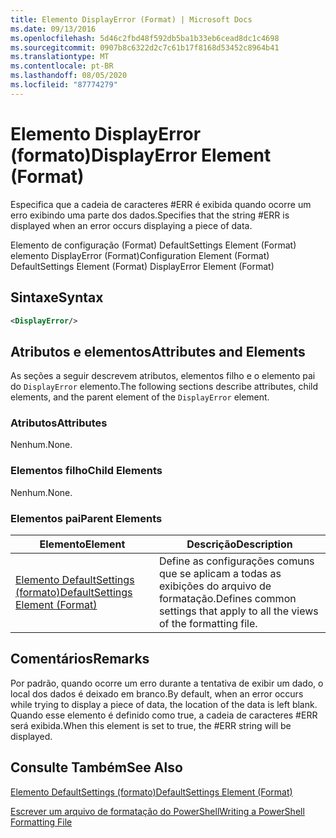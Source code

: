 ```yaml
---
title: Elemento DisplayError (Format) | Microsoft Docs
ms.date: 09/13/2016
ms.openlocfilehash: 5d46c2fbd48f592db5ba1b33eb6cead8dc1c4698
ms.sourcegitcommit: 0907b8c6322d2c7c61b17f8168d53452c8964b41
ms.translationtype: MT
ms.contentlocale: pt-BR
ms.lasthandoff: 08/05/2020
ms.locfileid: "87774279"
---
```

# <a name="displayerror-element-format"></a><span data-ttu-id="2c384-102">Elemento DisplayError (formato)</span><span class="sxs-lookup"><span data-stu-id="2c384-102">DisplayError Element (Format)</span></span>

<span data-ttu-id="2c384-103">Especifica que a cadeia de caracteres #ERR é exibida quando ocorre um erro exibindo uma parte dos dados.</span><span class="sxs-lookup"><span data-stu-id="2c384-103">Specifies that the string #ERR is displayed when an error occurs displaying a piece of data.</span></span>

<span data-ttu-id="2c384-104">Elemento de configuração (Format) DefaultSettings Element (Format) elemento DisplayError (Format)</span><span class="sxs-lookup"><span data-stu-id="2c384-104">Configuration Element (Format) DefaultSettings Element (Format) DisplayError Element (Format)</span></span>

## <a name="syntax"></a><span data-ttu-id="2c384-105">Sintaxe</span><span class="sxs-lookup"><span data-stu-id="2c384-105">Syntax</span></span>

```xml
<DisplayError/>
```

## <a name="attributes-and-elements"></a><span data-ttu-id="2c384-106">Atributos e elementos</span><span class="sxs-lookup"><span data-stu-id="2c384-106">Attributes and Elements</span></span>

<span data-ttu-id="2c384-107">As seções a seguir descrevem atributos, elementos filho e o elemento pai do `DisplayError` elemento.</span><span class="sxs-lookup"><span data-stu-id="2c384-107">The following sections describe attributes, child elements, and the parent element of the `DisplayError` element.</span></span>

### <a name="attributes"></a><span data-ttu-id="2c384-108">Atributos</span><span class="sxs-lookup"><span data-stu-id="2c384-108">Attributes</span></span>

<span data-ttu-id="2c384-109">Nenhum.</span><span class="sxs-lookup"><span data-stu-id="2c384-109">None.</span></span>

### <a name="child-elements"></a><span data-ttu-id="2c384-110">Elementos filho</span><span class="sxs-lookup"><span data-stu-id="2c384-110">Child Elements</span></span>

<span data-ttu-id="2c384-111">Nenhum.</span><span class="sxs-lookup"><span data-stu-id="2c384-111">None.</span></span>

### <a name="parent-elements"></a><span data-ttu-id="2c384-112">Elementos pai</span><span class="sxs-lookup"><span data-stu-id="2c384-112">Parent Elements</span></span>

|<span data-ttu-id="2c384-113">Elemento</span><span class="sxs-lookup"><span data-stu-id="2c384-113">Element</span></span>|<span data-ttu-id="2c384-114">Descrição</span><span class="sxs-lookup"><span data-stu-id="2c384-114">Description</span></span>|
|-------------|-----------------|
|[<span data-ttu-id="2c384-115">Elemento DefaultSettings (formato)</span><span class="sxs-lookup"><span data-stu-id="2c384-115">DefaultSettings Element (Format)</span></span>](./defaultsettings-element-format.md)|<span data-ttu-id="2c384-116">Define as configurações comuns que se aplicam a todas as exibições do arquivo de formatação.</span><span class="sxs-lookup"><span data-stu-id="2c384-116">Defines common settings that apply to all the views of the formatting file.</span></span>|

## <a name="remarks"></a><span data-ttu-id="2c384-117">Comentários</span><span class="sxs-lookup"><span data-stu-id="2c384-117">Remarks</span></span>

<span data-ttu-id="2c384-118">Por padrão, quando ocorre um erro durante a tentativa de exibir um dado, o local dos dados é deixado em branco.</span><span class="sxs-lookup"><span data-stu-id="2c384-118">By default, when an error occurs while trying to display a piece of data, the location of the data is left blank.</span></span> <span data-ttu-id="2c384-119">Quando esse elemento é definido como true, a cadeia de caracteres #ERR será exibida.</span><span class="sxs-lookup"><span data-stu-id="2c384-119">When this element is set to true, the #ERR string will be displayed.</span></span>

## <a name="see-also"></a><span data-ttu-id="2c384-120">Consulte Também</span><span class="sxs-lookup"><span data-stu-id="2c384-120">See Also</span></span>

[<span data-ttu-id="2c384-121">Elemento DefaultSettings (formato)</span><span class="sxs-lookup"><span data-stu-id="2c384-121">DefaultSettings Element (Format)</span></span>](./defaultsettings-element-format.md)

[<span data-ttu-id="2c384-122">Escrever um arquivo de formatação do PowerShell</span><span class="sxs-lookup"><span data-stu-id="2c384-122">Writing a PowerShell Formatting File</span></span>](./writing-a-powershell-formatting-file.md)
